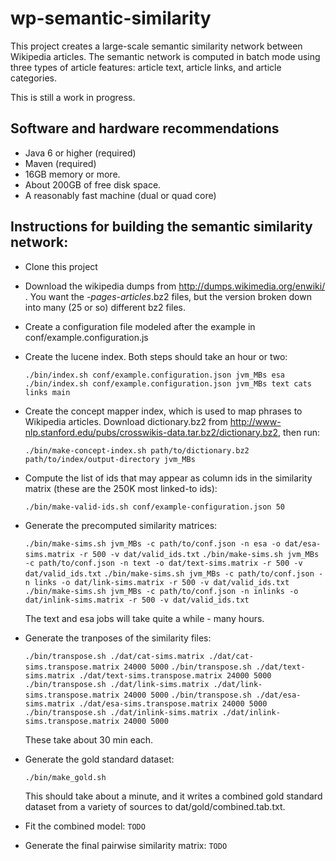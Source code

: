 wp-semantic-similarity
======================
This project creates a large-scale semantic similarity network between Wikipedia articles.
The semantic network is computed in batch mode using three types of article features: article text, article links, and article categories.

This is still a work in progress.

Software and hardware recommendations
-----------
* Java 6 or higher (required)
* Maven (required)
* 16GB memory or more.
* About 200GB of free disk space.
* A reasonably fast machine (dual or quad core)

Instructions for building the semantic similarity network:
-----------
* Clone this project
* Download the wikipedia dumps from http://dumps.wikimedia.org/enwiki/ . You want the *-pages-articles*.bz2 files, but the version broken down into many (25 or so) different bz2 files.
* Create a configuration file modeled after the example in conf/example.configuration.js
* Create the lucene index. Both steps should take an hour or two:

  `./bin/index.sh conf/example.configuration.json jvm_MBs esa`
  `./bin/index.sh conf/example.configuration.json jvm_MBs text cats links main`

* Create the concept mapper index, which is used to map phrases to Wikipedia articles. Download dictionary.bz2 from http://www-nlp.stanford.edu/pubs/crosswikis-data.tar.bz2/dictionary.bz2, then run:

  `./bin/make-concept-index.sh path/to/dictionary.bz2 path/to/index/output-directory jvm_MBs`
  
* Compute the list of ids that may appear as column ids in the similarity matrix (these are the 250K most linked-to ids):

  `./bin/make-valid-ids.sh conf/example-configuration.json 50`

* Generate the precomputed similarity matrices:

  `./bin/make-sims.sh jvm_MBs -c path/to/conf.json -n esa -o dat/esa-sims.matrix -r 500 -v dat/valid_ids.txt`
  `./bin/make-sims.sh jvm_MBs -c path/to/conf.json -n text -o dat/text-sims.matrix -r 500 -v dat/valid_ids.txt`
  `./bin/make-sims.sh jvm_MBs -c path/to/conf.json -n links -o dat/link-sims.matrix -r 500 -v dat/valid_ids.txt`
  `./bin/make-sims.sh jvm_MBs -c path/to/conf.json -n inlinks -o dat/inlink-sims.matrix -r 500 -v dat/valid_ids.txt`
  
  The text and esa jobs will take quite a while - many hours.

* Generate the tranposes of the similarity files:

  `./bin/transpose.sh ./dat/cat-sims.matrix ./dat/cat-sims.transpose.matrix 24000 5000`
  `./bin/transpose.sh ./dat/text-sims.matrix ./dat/text-sims.transpose.matrix 24000 5000`
  `./bin/transpose.sh ./dat/link-sims.matrix ./dat/link-sims.transpose.matrix 24000 5000`
  `./bin/transpose.sh ./dat/esa-sims.matrix ./dat/esa-sims.transpose.matrix 24000 5000`
  `./bin/transpose.sh ./dat/inlink-sims.matrix ./dat/inlink-sims.transpose.matrix 24000 5000`
  
  These take about 30 min each.

* Generate the gold standard dataset:

  `./bin/make_gold.sh`

  This should take about a minute, and it writes a combined gold standard dataset from a variety of sources to dat/gold/combined.tab.txt.

* Fit the combined model:
  `TODO`

* Generate the final pairwise similarity matrix:
  `TODO`
